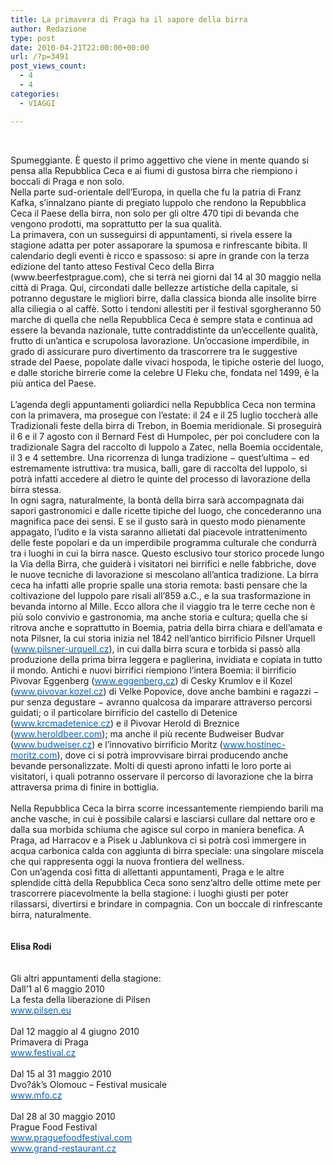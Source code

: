 ```yaml
---
title: La primavera di Praga ha il sapore della birra
author: Redazione
type: post
date: 2010-04-21T22:00:00+00:00
url: /?p=3491
post_views_count:
  - 4
  - 4
categories:
  - VIAGGI

---
```

&nbsp;

<div>
  Spumeggiante. &Egrave; questo il primo aggettivo che viene in mente quando si pensa alla Repubblica Ceca e ai fiumi di gustosa birra che riempiono i boccali di Praga e non solo.
</div>

<div>
  Nella parte sud&#45;orientale dell&rsquo;Europa, in quella che fu la patria di Franz Kafka, s&rsquo;innalzano piante di pregiato luppolo che rendono la Repubblica Ceca il Paese della birra, non solo per gli oltre 470 tipi di bevanda che vengono prodotti, ma soprattutto per la sua qualit&agrave;.
</div>

<div>
  La primavera, con un susseguirsi di appuntamenti, si rivela essere la stagione adatta per poter assaporare la spumosa e rinfrescante bibita. Il calendario degli eventi &egrave; ricco e spassoso: si apre in grande con la terza edizione del tanto atteso Festival Ceco della Birra (www.beerfestprague.com), che si terr&agrave; nei giorni dal 14 al 30 maggio nella citt&agrave; di Praga. Qui, circondati dalle bellezze artistiche della capitale, si potranno degustare le migliori birre, dalla classica bionda alle insolite birre alla ciliegia o al caff&egrave;. Sotto i tendoni allestiti per il festival sgorgheranno 50 marche di quella che nella Repubblica Ceca &egrave; sempre stata e continua ad essere la bevanda nazionale, tutte contraddistinte da un&rsquo;eccellente qualit&agrave;, frutto di un&rsquo;antica e scrupolosa lavorazione. Un&rsquo;occasione imperdibile, in grado di assicurare puro divertimento da trascorrere tra le suggestive strade del Paese, popolate dalle vivaci hospoda, le tipiche osterie del luogo, e dalle storiche birrerie come la celebre U Fleku che, fondata nel 1499, &egrave; la pi&ugrave; antica del Paese.
</div>

<div>
  &nbsp;
</div>

<div>
  L&rsquo;agenda degli appuntamenti goliardici nella Repubblica Ceca non termina con la primavera, ma prosegue con l&rsquo;estate: il 24 e il 25 luglio toccher&agrave; alle Tradizionali feste della birra di Trebon, in Boemia meridionale. Si proseguir&agrave; il 6 e il 7 agosto con il&nbsp;Bernard Fest di Humpolec, per poi concludere con la tradizionale Sagra del raccolto di luppolo a Zatec, nella Boemia occidentale, il 3 e 4 settembre. Una ricorrenza di lunga tradizione &minus; quest&rsquo;ultima &minus; ed estremamente istruttiva: tra musica, balli, gare di raccolta del luppolo, si potr&agrave; infatti accedere al dietro le quinte del processo di lavorazione della birra stessa.
</div>

<div>
  In ogni sagra, naturalmente, la bont&agrave; della birra sar&agrave; accompagnata dai sapori gastronomici e dalle ricette tipiche del luogo, che concederanno una magnifica pace dei sensi. E se il gusto sar&agrave; in questo modo pienamente appagato, l&rsquo;udito e la vista saranno allietati dal piacevole intrattenimento delle feste popolari e da un imperdibile programma culturale che condurr&agrave; tra i luoghi in cui la birra nasce. Questo esclusivo tour storico procede lungo la Via della Birra, che guider&agrave; i visitatori nei birrifici e nelle fabbriche, dove le nuove tecniche di lavorazione si mescolano all&rsquo;antica tradizione. La birra ceca ha infatti alle proprie spalle una storia remota: basti pensare che la coltivazione del luppolo pare risali all&rsquo;859 a.C., e la sua trasformazione in bevanda intorno al Mille. Ecco allora che il viaggio tra le terre ceche non &egrave; pi&ugrave; solo convivio e gastronomia, ma anche storia e cultura; quella che si ritrova anche e soprattutto in Boemia, patria della birra chiara e dell&rsquo;amata e nota Pilsner, la cui storia inizia nel 1842 nell&rsquo;antico birrificio Pilsner Urquell (<a href="https://www.pilsner&#45;urquell.cz/"><font color="#0066cc">www.pilsner&#45;urquell.cz</font></a>), in cui dalla birra scura e torbida si pass&ograve; alla produzione della prima birra leggera e paglierina, invidiata e copiata in tutto il mondo. Antichi e nuovi birrifici riempiono l&rsquo;intera Boemia: il birrificio Pivovar Eggenberg (<a href="https://www.eggenberg.cz/"><font color="#0066cc">www.eggenberg.cz</font></a>) di Cesky Krumlov e il Kozel (<a href="https://www.pivovar.kozel.cz/"><font color="#0066cc">www.pivovar.kozel.cz</font></a>) di Velke Popovice, dove anche bambini e ragazzi &minus; pur senza degustare &minus; avranno qualcosa da imparare attraverso percorsi guidati; o il particolare birrificio del castello di Detenice (<a href="https://www.krcmadetenice.cz/"><font color="#0066cc">www.krcmadetenice.cz</font></a>) e il Pivovar Herold di Breznice (<a href="https://www.heroldbeer.com/"><font color="#0066cc">www.heroldbeer.com</font></a>); ma anche il pi&ugrave; recente Budweiser Budvar (<a href="https://www.budweiser.cz/"><font color="#0066cc">www.budweiser.cz</font></a>) e l&rsquo;innovativo birrificio Moritz (<a href="https://www.hostinec&#45;moritz.com/"><font color="#0066cc">www.hostinec&#45;moritz.com</font></a>), dove ci si potr&agrave; improvvisare birrai producendo anche bevande personalizzate. Molti di questi aprono infatti le loro porte ai visitatori, i quali potranno osservare il percorso di lavorazione che la birra attraversa prima di finire in bottiglia.
</div>

<div>
  &nbsp;
</div>

<div>
  Nella Repubblica Ceca la birra scorre incessantemente riempiendo barili ma anche vasche, in cui &egrave; possibile calarsi e lasciarsi cullare dal nettare oro e dalla sua morbida schiuma che agisce sul corpo in maniera benefica. A Praga, ad Harracov e a Pisek u Jablunkova ci si potr&agrave; cos&igrave; immergere in acqua carbonica calda con aggiunta di birra speciale: una singolare miscela che qui rappresenta oggi la nuova frontiera del wellness.
</div>

<div>
  Con un&rsquo;agenda cos&igrave; fitta di allettanti appuntamenti, Praga e le altre splendide citt&agrave; della Repubblica Ceca sono senz&rsquo;altro delle ottime mete per trascorrere piacevolmente la bella stagione: i luoghi giusti per poter rilassarsi, divertirsi e brindare in compagnia. Con un boccale di rinfrescante birra, naturalmente.
</div>

<div>
  &nbsp;
</div>

<div>
  &nbsp;
</div>

<div>
  <strong>Elisa Rodi</strong>
</div>

<div>
  &nbsp;
</div>

<div>
  &nbsp;
</div>

<div>
  Gli altri appuntamenti della stagione:&nbsp;
</div>

<div>
  Dall&rsquo;1 al 6 maggio 2010
</div>

<div>
  La festa della liberazione di Pilsen
</div>

<div>
  <a href="https://www.pilsen.eu/"><font color="#0066cc">www.pilsen.eu</font></a>
</div>

<div>
  &nbsp;
</div>

<div>
  Dal 12 maggio al 4 giugno 2010
</div>

<div>
  Primavera di Praga
</div>

<div>
  <a href="https://www.festival.cz/"><font color="#0066cc">www.festival.cz</font></a>
</div>

<div>
  &nbsp;
</div>

<div>
  Dal 15 al 31 maggio 2010
</div>

<div>
  Dvo?&aacute;k&#8217;s Olomouc &ndash; Festival musicale
</div>

<div>
  <a href="https://www.mfo.cz/"><font color="#0066cc">www.mfo.cz</font></a>
</div>

<div>
  &nbsp;
</div>

<div>
  Dal 28 al 30 maggio 2010
</div>

<div>
  Prague Food Festival
</div>

<div>
  <a href="https://www.praguefoodfestival.com/"><font color="#0066cc">www.praguefoodfestival.com</font></a>
</div>

<div>
  <a href="https://www.grand&#45;restaurant.cz/"><font color="#0066cc">www.grand&#45;restaurant.cz</font></a>
</div>